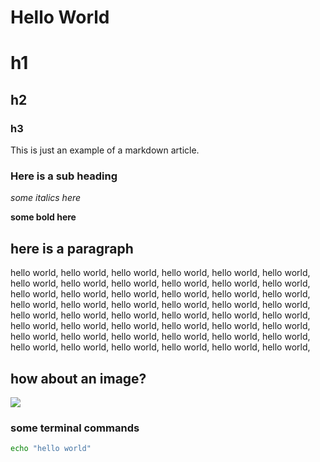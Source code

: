 # Hello World

# h1 
## h2 
### h3

This is just an example of a markdown article. 

### Here is a sub heading 

*some italics here*

**some bold here** 

## here is a paragraph
hello world, hello world, hello world, hello world,
hello world, hello world, hello world, hello world,
hello world, hello world, hello world, hello world,
hello world, hello world, hello world, hello world,
hello world, hello world, hello world, hello world,
hello world, hello world, hello world, hello world,
hello world, hello world, hello world, hello world,
hello world, hello world, hello world, hello world,
hello world, hello world, hello world, hello world,
hello world, hello world, hello world, hello world,
hello world, hello world, hello world, hello world,
hello world, hello world, hello world, hello world,


## how about an image?
![](images/ethchi_flag.jpg)


### some terminal commands
```bash 
echo "hello world"
```